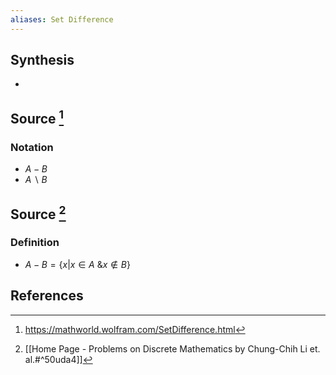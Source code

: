 ```yaml
---
aliases: Set Difference
---
```

## Synthesis
- 
## Source [^1]
### Notation
- $A - B$
- $A \backslash B$
## Source [^2]
### Definition
- $A - B = \{x|x \in A \text{ \& } x \notin B \}$
## References

[^1]: https://mathworld.wolfram.com/SetDifference.html
[^2]: [[Home Page - Problems on Discrete Mathematics by Chung-Chih Li et. al.#^50uda4]]
